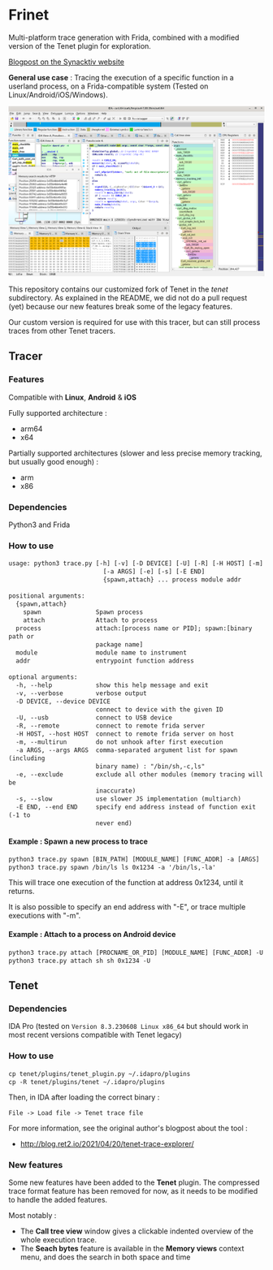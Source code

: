 # Frinet

Multi-platform trace generation with Frida, combined with a modified version of the Tenet plugin for exploration.

[Blogpost on the Synacktiv website](https://www.synacktiv.com/publications/frinet-reverse-engineering-made-easier)

**General use case** : Tracing the execution of a specific function in a userland process, on a Frida-compatible system (Tested on Linux/Android/iOS/Windows).

<p align="center">
<img alt="Tenet" src="screenshots/frinet.png"/>
</p>

This repository contains our customized fork of Tenet in the *tenet* subdirectory. As explained in the
README, we did not do a pull request (yet) because our new features break some of the legacy features.

Our custom version is required for use with this tracer, but can still process traces from other 
Tenet tracers.

## Tracer

### Features

Compatible with **Linux**, **Android** & **iOS**

Fully supported architecture :

 * arm64
 * x64

Partially supported architectures (slower and less precise memory tracking, but usually good enough) :

 * arm
 * x86

### Dependencies

Python3 and Frida

### How to use

```
usage: python3 trace.py [-h] [-v] [-D DEVICE] [-U] [-R] [-H HOST] [-m]
                          [-a ARGS] [-e] [-s] [-E END]
                          {spawn,attach} ... process module addr

positional arguments:
  {spawn,attach}
    spawn               Spawn process
    attach              Attach to process
  process               attach:[process name or PID]; spawn:[binary path or
                        package name]
  module                module name to instrument
  addr                  entrypoint function address

optional arguments:
  -h, --help            show this help message and exit
  -v, --verbose         verbose output
  -D DEVICE, --device DEVICE
                        connect to device with the given ID
  -U, --usb             connect to USB device
  -R, --remote          connect to remote frida server
  -H HOST, --host HOST  connect to remote frida server on host
  -m, --multirun        do not unhook after first execution
  -a ARGS, --args ARGS  comma-separated argument list for spawn (including
                        binary name) : "/bin/sh,-c,ls"
  -e, --exclude         exclude all other modules (memory tracing will be
                        inaccurate)
  -s, --slow            use slower JS implementation (multiarch)
  -E END, --end END     specify end address instead of function exit (-1 to
                        never end)
```

#### Example : Spawn a new process to trace

```
python3 trace.py spawn [BIN_PATH] [MODULE_NAME] [FUNC_ADDR] -a [ARGS]
python3 trace.py spawn /bin/ls ls 0x1234 -a '/bin/ls,-la'
```

This will trace one execution of the function at address 0x1234, until it returns.

It is also possible to specify an end address with "-E", or trace multiple executions with "-m".

#### Example : Attach to a process on Android device

```
python3 trace.py attach [PROCNAME_OR_PID] [MODULE_NAME] [FUNC_ADDR] -U
python3 trace.py attach sh sh 0x1234 -U
```


## Tenet

### Dependencies

IDA Pro (tested on ```Version 8.3.230608 Linux x86_64``` but should work in most recent versions compatible with Tenet legacy)

### How to use

```
cp tenet/plugins/tenet_plugin.py ~/.idapro/plugins
cp -R tenet/plugins/tenet ~/.idapro/plugins
```

Then, in IDA after loading the correct binary :

```
File -> Load file -> Tenet trace file
```

For more information, see the original author's blogpost about the tool :
 * http://blog.ret2.io/2021/04/20/tenet-trace-explorer/

### New features

Some new features have been added to the **Tenet** plugin.
The compressed trace format feature has been removed for now, as it needs to be modified to handle the added features.

Most notably :
 * The **Call tree view** window gives a clickable indented overview of the whole execution trace.
 * The **Seach bytes** feature is available in the **Memory views** context menu, and does the search in both space and time
